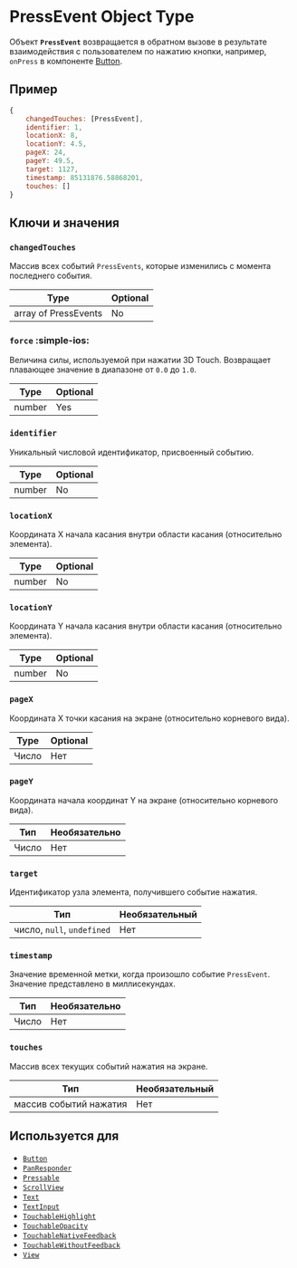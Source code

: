 # PressEvent Object Type

Объект **`PressEvent`** возвращается в обратном вызове в результате взаимодействия с пользователем по нажатию кнопки, например, `onPress` в компоненте [Button](button.md).

## Пример

```js
{
    changedTouches: [PressEvent],
    identifier: 1,
    locationX: 8,
    locationY: 4.5,
    pageX: 24,
    pageY: 49.5,
    target: 1127,
    timestamp: 85131876.58868201,
    touches: []
}
```

## Ключи и значения

### `changedTouches`

Массив всех событий `PressEvents`, которые изменились с момента последнего события.

| Type                 | Optional |
| -------------------- | -------- |
| array of PressEvents | No       |

### `force` :simple-ios:

Величина силы, используемой при нажатии 3D Touch. Возвращает плавающее значение в диапазоне от `0.0` до `1.0`.

| Type   | Optional |
| ------ | -------- |
| number | Yes      |

### `identifier`

Уникальный числовой идентификатор, присвоенный событию.

| Type   | Optional |
| ------ | -------- |
| number | No       |

### `locationX`

Координата X начала касания внутри области касания (относительно элемента).

| Type   | Optional |
| ------ | -------- |
| number | No       |

### `locationY`

Координата Y начала касания внутри области касания (относительно элемента).

| Type   | Optional |
| ------ | -------- |
| number | No       |

### `pageX`

Координата X точки касания на экране (относительно корневого вида).

| Type  | Optional |
| ----- | -------- |
| Число | Нет      |

### `pageY`

Координата начала координат Y на экране (относительно корневого вида).

| Тип   | Необязательно |
| ----- | ------------- |
| Число | Нет           |

### `target`

Идентификатор узла элемента, получившего событие нажатия.

| Тип                        | Необязательный |
| -------------------------- | -------------- |
| число, `null`, `undefined` | Нет            |

### `timestamp`

Значение временной метки, когда произошло событие `PressEvent`. Значение представлено в миллисекундах.

| Тип   | Необязательно |
| ----- | ------------- |
| Число | Нет           |

### `touches`

Массив всех текущих событий нажатия на экране.

| Тип                    | Необязательный |
| ---------------------- | -------------- |
| массив событий нажатия | Нет            |

## Используется для

-   [`Button`](button.md)
-   [`PanResponder`](panresponder.md)
-   [`Pressable`](pressable.md)
-   [`ScrollView`](scrollview.md)
-   [`Text`](text.md)
-   [`TextInput`](textinput.md)
-   [`TouchableHighlight`](touchablenativefeedback.md)
-   [`TouchableOpacity`](touchablewithoutfeedback.md)
-   [`TouchableNativeFeedback`](touchablenativefeedback.md)
-   [`TouchableWithoutFeedback`](touchablewithoutfeedback.md)
-   [`View`](view.md)
